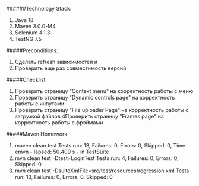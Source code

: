 ######Technology Stack:

1. Java 18 
2. Maven 3.0.0-M4
3. Selenium 4.1.3
4. TestNG 7.5

#####Preconditions:
1. Сделать refresh зависимостей и 
2. Проверить еще раз совместимость версий

#####Checklist
1. Проверить страницу "Context menu" на корректность работы с меню
2. Проверить страницу "Dynamic controls page" на корректность работы с инпутами
3. Проверить страницу "File uploader Page" на корректность работы c загрузкой файлов
4Проверить страницу "Frames page" на корректность работы c фрэймами


#####Maven Homework
1. maven clean test
   Tests run: 13, Failures: 0, Errors: 0, Skipped: 0, Time emvn - lapsed: 50.409 s - in TestSuite
2. mvn clean test -Dtest=LoginTest
   Tests run: 4, Failures: 0, Errors: 0, Skipped: 0
3. mvn clean test -DsuiteXmlFile=src/test/resources/regression.xml
   Tests run: 13, Failures: 0, Errors: 0, Skipped: 0





